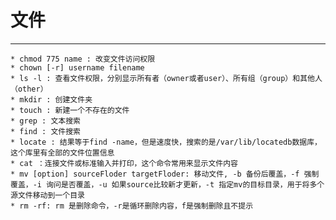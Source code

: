 # **文件** 

---
    * chmod 775 name : 改变文件访问权限
    * chown [-r] username filename
    * ls -l : 查看文件权限，分别显示所有者（owner或者user）、所有组（group）和其他人（other）
    * mkdir : 创建文件夹
    * touch : 新建一个不存在的文件
    * grep : 文本搜索
    * find : 文件搜索
    * locate : 结果等于find -name，但是速度快，搜索的是/var/lib/locatedb数据库，这个库里有全部的文件位置信息
    * cat ：连接文件或标准输入并打印，这个命令常用来显示文件内容
    * mv [option] sourceFloder targetFloder: 移动文件, -b 备份后覆盖，-f 强制覆盖，-i 询问是否覆盖，-u 如果source比较新才更新，-t 指定mv的目标目录，用于将多个源文件移动到一个目录
    * rm -rf: rm 是删除命令，-r是循环删除内容，f是强制删除且不提示